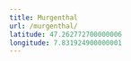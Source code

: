 ```yaml
---
title: Murgenthal
url: /murgenthal/
latitude: 47.262772700000006
longitude: 7.831924900000001
---
```

